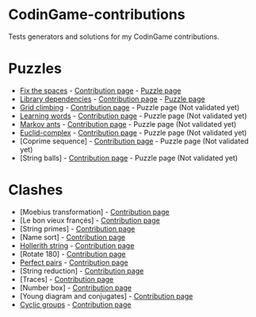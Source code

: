 # CodinGame-contributions
Tests generators and solutions for my CodinGame contributions.

# Puzzles
* [Fix the spaces](./fix-the-spaces) - [Contribution page](https://www.codingame.com/contribute/view/46053956831b4324bf2a6e36521916e52a727) - [Puzzle page](https://www.codingame.com/training/medium/fix-the-spaces)
* [Library dependencies](./library-dependencies) - [Contribution page](https://www.codingame.com/contribute/view/439391d1962cacc9a04e76f932b8fc7f43816) - [Puzzle page](https://www.codingame.com/training/medium/library-dependencies)
* [Grid climbing](./grid-climbing) - [Contribution page](https://www.codingame.com/contribute/view/29649c6f594e71b69c8ca2567c8acfa06e207) - Puzzle page (Not validated yet)
* [Learning words](./learning-words) - [Contribution page](https://www.codingame.com/contribute/view/537069161bfbd37abe5eb74fa5af5f44ef652) - Puzzle page (Not validated yet)
* [Markov ants](./markov-ants) - [Contribution page](https://www.codingame.com/contribute/view/216638ec81ba9a5dd2105b22ad2de62d3e2df) - Puzzle page (Not validated yet)
* [Euclid-complex](./euclid-complex) - [Contribution page](https://www.codingame.com/contribute/view/52518e3c281414497c4f1f13bc85c49c42785) - Puzzle page (Not validated yet)
* [Coprime sequence] - [Contribution page](https://www.codingame.com/contribute/view/50703f8ba46dd4c2eef6629d8d867f14527ed) - Puzzle page (Not validated yet)
* [String balls] - [Contribution page](https://www.codingame.com/contribute/view/388573d78acaeca9e34861401284ecfbe5447) - Puzzle page (Not validated yet)

# Clashes
* [Moebius transformation] - [Contribution page](https://www.codingame.com/contribute/view/522947699c5066fcb3df003ccaa93fa295874)
* [Le bon vieux françés] - [Contribution page](https://www.codingame.com/contribute/view/43379dd82c3d9ac24ac2b9eb3cf8868ddf4f8)
* [String primes] - [Contribution page](https://www.codingame.com/contribute/view/41661416a26fca8dc6d6de2edf9bc7addc318)
* [Name sort] - [Contribution page](https://www.codingame.com/contribute/view/40772d3102acd1dfe76e3dc05b59a34c24014)
* [Hollerith string](./clash/hollerith) - [Contribution page](https://www.codingame.com/contribute/view/36151a029b6cad971b52d02bfbd8f560e54ad)
* [Rotate 180] - [Contribution page](https://www.codingame.com/contribute/view/33642ff63f478245c3e3dfaad3d8692d41dc8)
* [Perfect pairs](./clash/perfect-pairs) - [Contribution page](https://www.codingame.com/contribute/view/32586d50d0adfec06f6269a4358bcb652a789)
* [String reduction] - [Contribution page](https://www.codingame.com/contribute/view/2856067338ee8581a52298bc586000de4097a)
* [Traces] - [Contribution page](https://www.codingame.com/contribute/view/249973095c453ec010fe09b6c2d6c8692fdb9)
* [Number box] - [Contribution page](https://www.codingame.com/contribute/view/242372eba72a892f31afef510eb04f01343af)
* [Young diagram and conjugates] - [Contribution page](https://www.codingame.com/contribute/view/206742cbca985d49050b0e708d9bf432e8d6e)
* [Cyclic groups](./clash/cyclic-groups) - [Contribution page](https://www.codingame.com/contribute/view/14733a0fd6e257f9020bd21b6c9b25b17327a)
